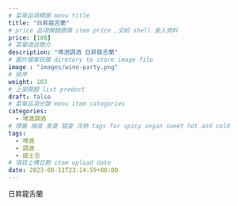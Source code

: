 ```yaml
---
# 菜單品項標題 menu title 
title: "日昇龍舌蘭"
# price 品項價錢標價 item price ,交給 shell 差入資料
price: [180] 
# 菜單項目簡介 
description: "啤酒調酒 日昇龍舌蘭"
# 圖片檔案目錄 diretory to store image file
image : "images/wine-party.png"
# 排序
weight: 103 
# 上架開關 list product 
draft: false
# 菜單品項分類 menu item categories 
categories:
  - 啤酒調酒 
# 標籤 辣度 素食 甜食 冷熱 tags for spicy vegan sweet hot and cold 
tags:
  - 啤酒
  - 調酒 
  - 威士忌
# 項目上傳日期 item upload date 
date: 2023-08-11T23:14:59+08:00
---
```


 日昇龍舌蘭
